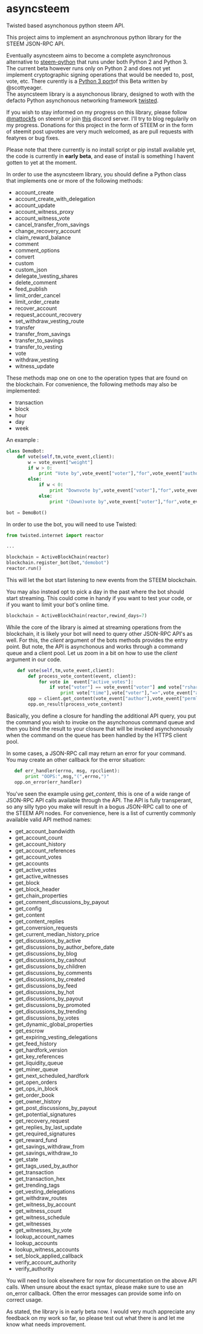 # asyncsteem
Twisted based asynchonous python steem API. 

This project aims to implement an asynchronous python library for the STEEM JSON-RPC API.

Eventually asyncsteem aims to become a complete asynchronous alternative to [steem-python](https://github.com/steemit/steem-python) that runs under both Python 2 and Python 3. 
The current beta however runs only on Python 2 and does not yet implement cryptographic signing operations that would be needed to, post, vote, etc. There curently is a [Python 3 port](https://github.com/scottyeager/asyncsteem3)of this Beta written by @scottyeager.  
The asyncsteem library is a asynchonous library, designed to woth with the defacto Python asynchonous networking framework [twisted](https://twistedmatrix.com/trac/).

If you wish to stay informed on my progress on this library, please follow [@mattockfs](https://steemit.com/@mattockfs) on steemit or join [this](https://discord.gg/dUjUqmE) discord server. I'll try to blog regularily on my progress. Donations for this project in the form of STEEM or in the form of steemit post upvotes are very much welcomed, as are pull requests with featyres or bug fixes.

Please note that there currently is no install script or pip install available yet, the code is currently in **early beta**, and ease of install is something I havent gotten to yet at the moment.

In order to use the asyncsteem library, you should define a Python class that implements one or more of the following methods:

* account\_create
* account\_create\_with\_delegation
* account\_update
* account\_witness\_proxy
* account\_witness\_vote
* cancel\_transfer\_from\_savings
* change\_recovery\_account
* claim\_reward\_balance
* comment
* comment\_options
* convert
* custom
* custom\_json
* delegate_\vesting_shares
* delete\_comment
* feed\_publish
* limit\_order\_cancel
* limit\_order\_create
* recover\_account
* request\_account\_recovery
* set\_withdraw\_vesting\_route
* transfer
* transfer\_from\_savings
* transfer\_to\_savings
* transfer\_to\_vesting
* vote
* withdraw\_vesting
* witness\_update

These methods map one on one to the operation types that are found on the blockchain. For convenience, the following methods may also be implemented:

* transaction
* block
* hour
* day
* week

An example :

```python
class DemoBot:
    def vote(self,tm,vote_event,client):
        w = vote_event["weight"]
        if w > 0:
            print "Vote by",vote_event["voter"],"for",vote_event["author"]
        else:
            if w < 0:
                print "Downvote by",vote_event["voter"],"for",vote_event["author"]
            else:
                print "(Down)vote by",vote_event["voter"],"for",vote_event["author"],"CANCELED"

bot = DemoBot()
```

In order to use the bot, you will need to use Twisted:

```python
from twisted.internet import reactor

...

blockchain = ActiveBlockChain(reactor)
blockchain.register_bot(bot,"demobot")
reactor.run()
```

This will let the bot start listening to new events from the STEEM blockchain.

You may also instead opt to pick a day in the past where the bot should start streaming. This could come in handy if you want to test your code, or if you want to limit your bot's online time. 

```python
blockchain = ActiveBlockChain(reactor,rewind_days=7)
```

While the core of the library is aimed at streaming operations from the blockchain, it is likely your bot will need to query other JSON-RPC API's as well. For this, the *client* argument of the bots methods provides the entry point. But note, the API is asynchonous and works through a command queue and a client pool. Let us zoom in a bit on how to use the *client* argument in our code.

```python
    def vote(self,tm,vote_event,client):
        def process_vote_content(event, client):
            for vote in  event["active_votes"]:
                if vote["voter"] == vote_event["voter"] and vote["rshares"] != 0:
                    print vote["time"],vote["voter"],"=>",vote_event["author"],vote["rshares"]
        opp = client.get_content(vote_event["author"],vote_event["permlink"])
        opp.on_result(process_vote_content)
```

Basically, you define a closure for handling the additional API query, you put the command you wish to invoke on the asynchonous command queue and then you bind the result to your closure that will be invoked asynchonously when the command on the queue has been handled by the HTTPS client pool.

In some cases, a JSON-RPC call may return an error for your command. You may create an other callback for the error situation:

```python
   def err_handler(errno, msg, rpcclient):
       print "OOPS:",msg,"(",errno,")"
   opp.on_error(err_handler)
```

You've seen the example using *get\_content*, this is one of a wide range of JSON-RPC API calls available through the API. The API is fully transperant, so any silly typo you make will result in a bogus JSON-RPC call to one of the STEEM API nodes. For convenience, here is a list of currently commonly available valid API method names:

* get\_account\_bandwidth
* get\_account\_count
* get\_account\_history
* get\_account\_references
* get\_account\_votes
* get\_accounts
* get\_active\_votes
* get\_active\_witnesses
* get\_block
* get\_block\_header
* get\_chain\_properties
* get\_comment\_discussions\_by\_payout
* get\_config
* get\_content
* get\_content\_replies
* get\_conversion\_requests
* get\_current\_median\_history\_price
* get\_discussions\_by\_active
* get\_discussions\_by\_author\_before\_date
* get\_discussions\_by\_blog
* get\_discussions\_by\_cashout
* get\_discussions\_by\_children
* get\_discussions\_by\_comments
* get\_discussions\_by\_created
* get\_discussions\_by\_feed
* get\_discussions\_by\_hot
* get\_discussions\_by\_payout
* get\_discussions\_by\_promoted
* get\_discussions\_by\_trending
* get\_discussions\_by\_votes
* get\_dynamic\_global\_properties
* get\_escrow
* get\_expiring\_vesting\_delegations
* get\_feed\_history
* get\_hardfork\_version
* get\_key\_references
* get\_liquidity\_queue
* get\_miner\_queue
* get\_next\_scheduled\_hardfork
* get\_open\_orders
* get\_ops\_in\_block
* get\_order\_book
* get\_owner\_history
* get\_post\_discussions\_by\_payout
* get\_potential\_signatures
* get\_recovery\_request
* get\_replies\_by\_last\_update
* get\_required\_signatures
* get\_reward\_fund
* get\_savings\_withdraw\_from
* get\_savings\_withdraw\_to
* get\_state
* get\_tags\_used\_by\_author
* get\_transaction
* get\_transaction\_hex
* get\_trending\_tags
* get\_vesting\_delegations
* get\_withdraw\_routes
* get\_witness\_by\_account
* get\_witness\_count
* get\_witness\_schedule
* get\_witnesses
* get\_witnesses\_by\_vote
* lookup\_account\_names
* lookup\_accounts
* lookup\_witness\_accounts
* set\_block\_applied\_callback
* verify\_account\_authority
* verify\_authority

You will need to look elsewhere for now for documentation on the above API calls. When unsure about the exact syntax, please make sure to use an on\_error callback. Often the error messages can provide some info on correct usage.

As stated, the library is in early beta now. I would very much appreciate any feedback on my work so far, so please test out what there is and let me know what needs improvement. 
